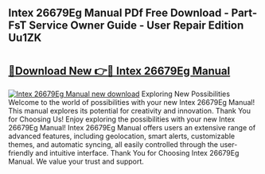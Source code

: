 ## Intex 26679Eg Manual PDf Free Download - Part-FsT Service Owner Guide - User Repair Edition Uu1ZK

# <h2><a href="http://bc27675.oget.top/?id=Intex+26679Eg+Manual">🔗Download New 👉🔴 Intex 26679Eg Manual</a></h2>

[![Intex 26679Eg Manual new download](https://i.imgur.com/5g1atiW.png)](http://bc27675.oget.top/?id=Intex+26679Eg+Manual)
Exploring New Possibilities Welcome to the world of possibilities with your new Intex 26679Eg Manual! This manual explores its potential for creativity and innovation. Thank You for Choosing Us! Enjoy exploring the possibilities with your new Intex 26679Eg Manual! Intex 26679Eg Manual offers users an extensive range of advanced features, including geolocation, smart alerts, customizable themes, and automatic syncing, all easily controlled through the user-friendly and intuitive interface. Thank You for Choosing Intex 26679Eg Manual. We value your trust and support.
